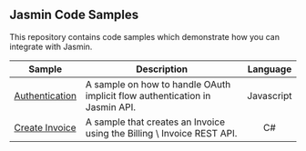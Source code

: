 ## Jasmin Code Samples

This repository contains code samples which demonstrate how you can integrate with Jasmin.

Sample | Description | Language
------------ | ------------- | :-----------:
[Authentication](oauthimplicit-javascript) | A sample on how to handle OAuth implicit flow authentication in Jasmin API. | Javascript
[Create Invoice](createinvoice-csharp) | A sample that creates an Invoice using the Billing \ Invoice REST API. | C#
